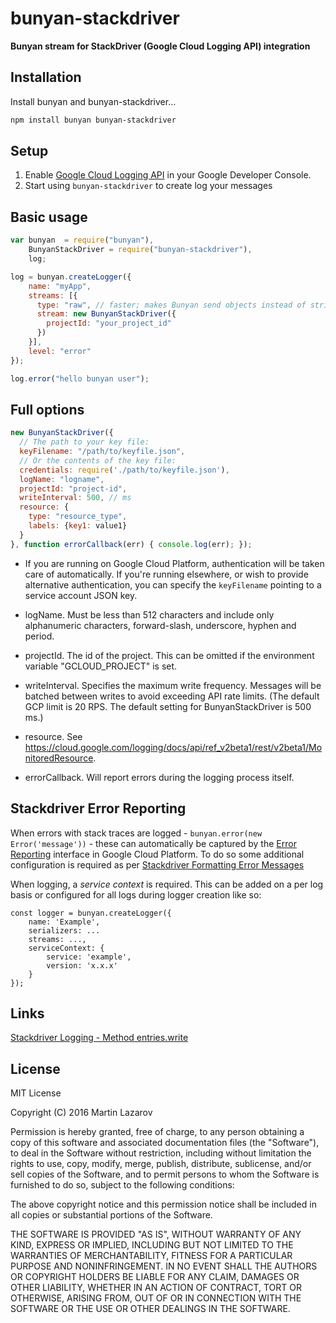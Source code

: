 # bunyan-stackdriver

**Bunyan stream for StackDriver (Google Cloud Logging API) integration**

## Installation

Install bunyan and bunyan-stackdriver...

```bash
npm install bunyan bunyan-stackdriver
```

## Setup

1. Enable [Google Cloud Logging API](https://console.cloud.google.com/apis/api/logging.googleapis.com/overview)
in your Google Developer Console.
1. Start using `bunyan-stackdriver` to create log your messages

## Basic usage

```javascript
var bunyan  = require("bunyan"),
    BunyanStackDriver = require("bunyan-stackdriver"),
    log;

log = bunyan.createLogger({
    name: "myApp",
    streams: [{
      type: "raw", // faster; makes Bunyan send objects instead of stringifying messages
      stream: new BunyanStackDriver({
        projectId: "your_project_id"
      })
    }],
    level: "error"
});

log.error("hello bunyan user");
```

## Full options

```javascript
new BunyanStackDriver({
  // The path to your key file:
  keyFilename: "/path/to/keyfile.json",
  // Or the contents of the key file:
  credentials: require('./path/to/keyfile.json'),
  logName: "logname",
  projectId: "project-id",
  writeInterval: 500, // ms
  resource: {
    type: "resource_type",
    labels: {key1: value1}
  }
}, function errorCallback(err) { console.log(err); });
```

* If you are running on Google Cloud Platform, authentication will be taken
care of automatically. If you're running elsewhere, or wish to provide
alternative authentication, you can specify the `keyFilename` pointing to a
service account JSON key.

* logName. Must be less than 512 characters and include only alphanumeric
characters, forward-slash, underscore, hyphen and period.

* projectId. The id of the project. This can be omitted if the environment
variable "GCLOUD_PROJECT" is set.

* writeInterval. Specifies the maximum write frequency. Messages will be
batched between writes to avoid exceeding API rate limits. (The default GCP
limit is 20 RPS. The default setting for BunyanStackDriver is 500 ms.)

* resource. See https://cloud.google.com/logging/docs/api/ref_v2beta1/rest/v2beta1/MonitoredResource.

* errorCallback. Will report errors during the logging process itself.

## Stackdriver Error Reporting

When errors with stack traces are logged - `bunyan.error(new Error('message'))` - these can automatically be captured by the [Error Reporting](https://cloud.google.com/error-reporting/) interface in Google Cloud Platform. To do so some additional configuration is required as per [Stackdriver Formatting Error Messages](https://cloud.google.com/error-reporting/docs/formatting-error-messages)

When logging, a _service context_ is required. This can be added on a per log basis or configured for all logs during logger creation like so:

```
const logger = bunyan.createLogger({
    name: 'Example',
    serializers: ...
    streams: ...,
    serviceContext: {
        service: 'example',
        version: 'x.x.x'
    }
});
```

## Links

[Stackdriver Logging - Method entries.write](https://cloud.google.com/logging/docs/api/ref_v2beta1/rest/v2beta1/entries/write)

## License

MIT License

Copyright (C) 2016 Martin Lazarov

Permission is hereby granted, free of charge, to any person obtaining a copy of this software and associated documentation files (the "Software"), to deal in the Software without restriction, including without limitation the rights to use, copy, modify, merge, publish, distribute, sublicense, and/or sell copies of the Software, and to permit persons to whom the Software is furnished to do so, subject to the following conditions:

The above copyright notice and this permission notice shall be included in all copies or substantial portions of the Software.

THE SOFTWARE IS PROVIDED "AS IS", WITHOUT WARRANTY OF ANY KIND, EXPRESS OR IMPLIED, INCLUDING BUT NOT LIMITED TO THE WARRANTIES OF MERCHANTABILITY, FITNESS FOR A PARTICULAR PURPOSE AND NONINFRINGEMENT. IN NO EVENT SHALL THE AUTHORS OR COPYRIGHT HOLDERS BE LIABLE FOR ANY CLAIM, DAMAGES OR OTHER LIABILITY, WHETHER IN AN ACTION OF CONTRACT, TORT OR OTHERWISE, ARISING FROM, OUT OF OR IN CONNECTION WITH THE SOFTWARE OR THE USE OR OTHER DEALINGS IN THE SOFTWARE.
